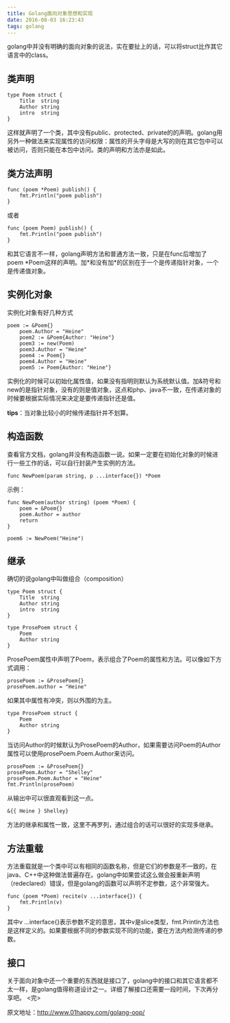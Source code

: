 ```yaml
---
title: Golang面向对象思想和实现
date: 2016-08-03 16:23:43
tags: golang
---
```

golang中并没有明确的面向对象的说法，实在要扯上的话，可以将struct比作其它语言中的class。
<!-- more -->

## 类声明
```golang
type Poem struct {
    Title  string
    Author string
    intro  string
}
```

这样就声明了一个类，其中没有public、protected、private的的声明。golang用另外一种做法来实现属性的访问权限：属性的开头字母是大写的则在其它包中可以被访问，否则只能在本包中访问。类的声明和方法亦是如此。


## 类方法声明

```golang
func (poem *Poem) publish() {
    fmt.Println("poem publish")
}
```
或者
```golang
func (poem Poem) publish() {
    fmt.Println("poem publish")
}
```
和其它语言不一样，golang声明方法和普通方法一致，只是在func后增加了poem \*Poem这样的声明。加\*和没有加\*的区别在于一个是传递指针对象，一个是传递值对象。


## 实例化对象
实例化对象有好几种方式

```golang
poem := &Poem{}
    poem.Author = "Heine"
    poem2 := &Poem{Author: "Heine"}
    poem3 := new(Poem)
    poem3.Author = "Heine"
    poem4 := Poem{}
    poem4.Author = "Heine"
    poem5 := Poem{Author: "Heine"}
```
实例化的时候可以初始化属性值，如果没有指明则默认为系统默认值。加&符号和new的是指针对象，没有的则是值对象，这点和php、java不一致，在传递对象的时候要根据实际情况来决定是要传递指针还是值。

**tips**：当对象比较小的时候传递指针并不划算。


## 构造函数

查看官方文档，golang并没有构造函数一说。如果一定要在初始化对象的时候进行一些工作的话，可以自行封装产生实例的方法。

```golang
func NewPoem(param string, p ...interface{}) *Poem
```
示例：

```golang
func NewPoem(author string) (poem *Poem) {
    poem = &Poem{}
    poem.Author = author
    return
}
 
poem6 := NewPoem("Heine")
```

## 继承
确切的说golang中叫做组合（composition）

```golang
type Poem struct {
    Title  string
    Author string
    intro  string
}
 
type ProsePoem struct {
    Poem
    Author string
}
```

ProsePoem属性中声明了Poem，表示组合了Poem的属性和方法。可以像如下方式调用：

```golang
prosePoem := &ProsePoem{}
prosePoem.author = "Heine"
```
如果其中属性有冲突，则以外围的为主。

```golang
type ProsePoem struct {
    Poem
    Author string
}
```

当访问Author的时候默认为ProsePoem的Author，如果需要访问Poem的Author属性可以使用prosePoem.Poem.Author来访问。

```golang
prosePoem := &ProsePoem{}
prosePoem.Author = "Shelley"
prosePoem.Poem.Author = "Heine"
fmt.Println(prosePoem)
```

从输出中可以很直观看到这一点。

```golang
&{{ Heine } Shelley}
```

方法的继承和属性一致，这里不再罗列，通过组合的话可以很好的实现多继承。


## 方法重载
方法重载就是一个类中可以有相同的函数名称，但是它们的参数是不一致的，在java、C++中这种做法普遍存在。golang中如果尝试这么做会报重新声明（redeclared）错误，但是golang的函数可以声明不定参数，这个非常强大。

```golang
func (poem *Poem) recite(v ...interface{}) {
    fmt.Println(v)
}
```

其中v …interface{}表示参数不定的意思，其中v是slice类型，fmt.Println方法也是这样定义的。如果要根据不同的参数实现不同的功能，要在方法内检测传递的参数。


## 接口

关于面向对象中还一个重要的东西就是接口了，golang中的接口和其它语言都不太一样，是golang值得称道设计之一。详细了解接口还需要一段时间，下次再分享吧。
<完>

原文地址：http://www.01happy.com/golang-oop/